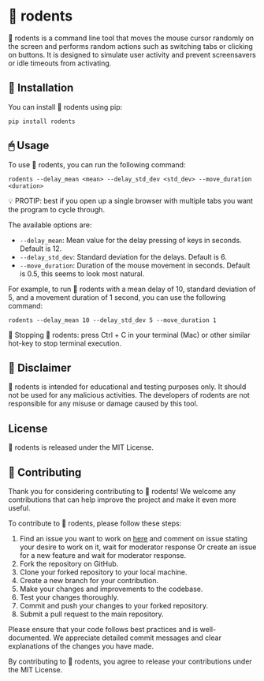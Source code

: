 # 🐀 rodents



🐀 rodents is a command line tool that moves the mouse cursor randomly on the screen and performs random actions such as switching tabs or clicking on buttons. It is designed to simulate user activity and prevent screensavers or idle timeouts from activating.

## 🚀 Installation

You can install 🐀 rodents using pip:

```
pip install rodents
```

## 🖱 Usage

To use 🐀 rodents, you can run the following command:

```
rodents --delay_mean <mean> --delay_std_dev <std_dev> --move_duration <duration>
```

💡 PROTIP: best if you open up a single browser with multiple tabs you want the program to cycle through.

The available options are:

- `--delay_mean`: Mean value for the delay pressing of keys in seconds. Default is 12.
- `--delay_std_dev`: Standard deviation for the delays. Default is 6.
- `--move_duration`: Duration of the mouse movement in seconds. Default is 0.5, this seems to look most natural.

For example, to run 🐀 rodents with a mean delay of 10, standard deviation of 5, and a movement duration of 1 second, you can use the following command:

```
rodents --delay_mean 10 --delay_std_dev 5 --move_duration 1
```

🛑 Stopping 🐀 rodents: press Ctrl + C in your terminal (Mac) or other similar hot-key to stop terminal execution.


## 🚨 Disclaimer

🐀 rodents is intended for educational and testing purposes only. It should not be used for any malicious activities. The developers of rodents are not responsible for any misuse or damage caused by this tool.

## License

🐀 rodents is released under the MIT License. 


## 🤝 Contributing

Thank you for considering contributing to 🐀 rodents! We welcome any contributions that can help improve the project and make it even more useful.

To contribute to 🐀 rodents, please follow these steps:

1. Find an issue you want to work on [here](https://github.com/espin086/rodents/issues) and comment on issue stating your desire to work on it, wait for moderator response Or create an issue for a new feature and wait for moderator response.
2. Fork the repository on GitHub.
3. Clone your forked repository to your local machine.
4. Create a new branch for your contribution.
5. Make your changes and improvements to the codebase.
6. Test your changes thoroughly.
7. Commit and push your changes to your forked repository.
8. Submit a pull request to the main repository.

Please ensure that your code follows best practices and is well-documented. We appreciate detailed commit messages and clear explanations of the changes you have made.

By contributing to 🐀 rodents, you agree to release your contributions under the MIT License.